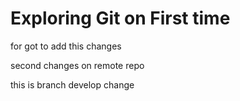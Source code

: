 # Exploring Git on First time

for got to add this changes

second changes on remote repo

this is branch develop change
